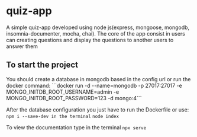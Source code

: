 # quiz-app
A simple quiz-app developed using node js(express, mongoose, mongodb, insomnia-documenter, mocha, chai). The core of the app consist in users can creating questions and display the questions to another users to answer them

<h2>To start the project</h2>
You should create a database in mongodb based in the config url
or run the docker command:
```docker run -d --name=mongodb -p 27017:27017 -e MONGO_INITDB_ROOT_USERNAME=admin -e MONGO_INITDB_ROOT_PASSWORD=123 -d mongo:4```

After the database configuration you just have to run the Dockerfile or use: 
```npm i --save-dev in the terminal```
```node index```

To view the documentation type in the terminal
```npx serve```


